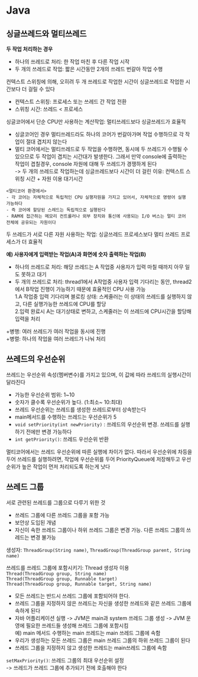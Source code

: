 # Java
## 싱글쓰레드와 멀티쓰레드

**두 작업 처리하는 경우**
- 하나의 쓰레드로 처리: 한 작업 마친 후 다른 작업 시작
- 두 개의 쓰레드로 작업: 짧은 시간동안 2개의 쓰레드 번갈아 작업 수행

컨텍스트 스위칭에 의해, 오히려 두 개 쓰레드로 작업한 시간이 싱글쓰레드로 작업한 시간보다 더 걸릴 수 있다<br>

- 컨텍스트 스위칭: 프로세스 또는 쓰레드 간 작업 전환
- 스위칭 시간: 쓰레드 < 프로세스

싱글코어에서 단순 CPU만 사용하는 계산작업: 멀티쓰레드보다 싱글쓰레드가 효율적

- 싱글코어인 경우 멀티쓰레드라도 하나의 코어가 번갈아가며 작업 수행하므로 각 작업이 절대 겹치지 않는다
- 멀티 코어에서는 멀티쓰레드로 두 작업을 수행하면, 동시에 두 쓰레드가 수행될 수 있으므로 두 작업이 겹치는 시간대가 발생한다. 그래서 만약 console에 출력하는 작업이 겹칠경우, console 자원에 대해 두 쓰레드가 경쟁하게 된다<br>
-> 두 개의 쓰레드로 작업하는데 싱글쓰레드보다 시간이 더 걸린 이유: 컨텍스트 스위칭 시간 + 자원 이용 대기시간

```
<멀티코어 환경에서>
- 각 코어는 자체적으로 독립적인 CPU 실행자원을 가지고 있어서, 자체적으로 명령어 실행 가능하다
- 즉 코어에 할당된 스레드는 독립적으로 실행된다
- RAM에 접근하는 메모리 컨트롤러나 외부 장치와 통신에 사용되는 I/O 버스는 멀티 코어 전체에 공유되는 자원이다
```

두 쓰레드가 서로 다른 자원 사용하는 작업: 싱글쓰레드 프로세스보다 멀티 쓰레드 프로세스가 더 효율적

**예) 사용자에게 입력받는 작업(A)과 화면에 숫자 출력하는 작업(B)**
- 하나의 쓰레드로 처리: 해당 쓰레드는 A 작업중 사용자가 입력 마칠 때까지 아무 일도 못하고 대기
- 두 개의 쓰레드로 처리: thread1에서 A작업중 사용자 입력 기다리는 동안, thread2에서 B작업 진행이 가능하기 때문에 효율적인 CPU 사용 가능<br>
1.A 작업중 입력 기다리며 블로킹 상태: 스케줄러는 이 상태의 쓰레드를 실행하지 않고, 다른 실행가능한 쓰레드에 CPU를 할당<br>
2.입력 완료시 A는 대기상태로 변하고, 스케줄러는 이 쓰레드에 CPU시간을 할당해 입력을 처리

+병행: 여러 쓰레드가 여러 작업을 동시에 진행<br>
+병렬: 하나의 작업을 여러 쓰레드가 나눠 처리

## 쓰레드의 우선순위
쓰레드는 우선순위 속성(멤버변수)를 가지고 있으며, 이 값에 따라 쓰레드의 실행시간이 달라진다

- 가능한 우선순위 범위: 1~10
- 숫자가 클수록 우선순위가 높다. (1:최소~ 10:최대)
- 쓰레드 우선순위는 쓰레드를 생성한 쓰레드로부터 상속받는다
- main메서드를 수행하는 쓰레드는 우선순위가 5
- `void setPriority(int newPriority)` : 쓰레드의 우선순위 변경. 쓰레드를 실행하기 전에만 변경 가능하다
- `int getPriority()`: 쓰레드 우선순위 반환

멀티코어에서는 쓰레드 우선순위에 따른 실행에 차이가 없다. 따라서 우선순위에 차등을 두어 쓰레드를 실행하려면, 작업에 우선순위를 두어 PriorityQueue에 저장해두고 우선순위가 높은 작업이 먼저 처리되도록 하는게 낫다

## 쓰레드 그룹
서로 관련된 쓰레드를 그룹으로 다루기 위한 것

- 쓰레드 그룹에 다른 쓰레드 그룹을 포함 가능
- 보안상 도입된 개념
- 자신이 속한 쓰레드 그룹이나 하위 쓰레드 그룹은 변경 가능. 다른 쓰레드 그룹의 쓰레드는 변경 불가능

생성자: `ThreadGroup(String name)`, `ThreadGroup(ThreadGroup parent, String name)`

쓰레드를 쓰레드 그룹에 포함시키기: Thread 생성자 이용 <br>
`Thread(ThreadGroup group, String name)`<br>
`Thread(ThreadGroup group, Runnable target)`<br>
`Thread(ThreadGroup group, Runnable target, String name)`<br>

- 모든 쓰레드는 반드시 쓰레드 그룹에 포함되어야 한다. 
- 쓰레드 그룹을 지정하지 않은 쓰레드는 자신을 생성한 쓰레드와 같은 쓰레드 그룹에 속하게 된다
- 자바 어플리케이션 실행 -> JVM은 main과 system 쓰레드 그룹 생성 -> JVM 운영에 필요한 쓰레드들 생성해 쓰레드 그룹에 포함시킴 <br>
예) main 메서드 수행하는 main 쓰레드는 main 쓰레드 그룹에 속함
- 우리가 생성하는 모든 쓰레드 그룹은 main 쓰레드 그룹의 하위 쓰레드 그룹이 된다
- 쓰레드 그룹을 지정하지 않고 생성한 쓰레드는 main쓰레드 그룹에 속함

`setMaxPriority()`: 쓰레드 그룹의 최대 우선순위 설정<br>
-> 쓰레드가 쓰레드 그룹에 추가되기 전에 호출해야 한다